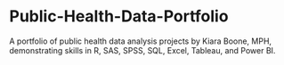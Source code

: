 # Public-Health-Data-Portfolio
A portfolio of public health data analysis projects by Kiara Boone, MPH, demonstrating skills in R, SAS, SPSS, SQL, Excel, Tableau, and Power BI.
